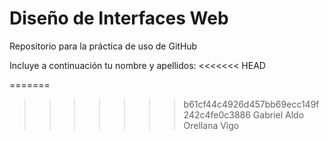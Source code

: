 # Diseño de Interfaces Web
Repositorio para la práctica de uso de GitHub

Incluye a continuación tu nombre y apellidos:
<<<<<<< HEAD

=======
>>>>>>> b61cf44c4926d457bb69ecc149f242c4fe0c3886
Gabriel Aldo Orellana Vigo
